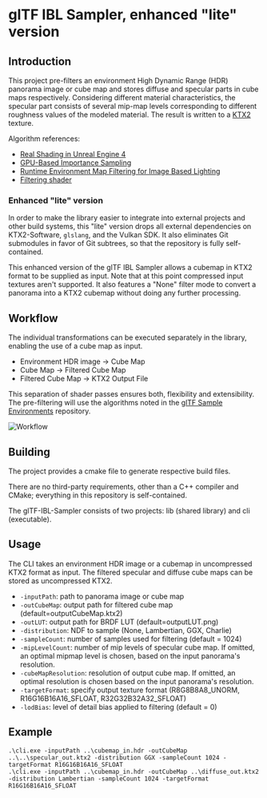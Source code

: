 # glTF IBL Sampler, enhanced "lite" version

## Introduction

This project pre-filters an environment High Dynamic Range (HDR) panorama image or cube map and stores diffuse and specular parts in cube maps respectively. Considering different material characteristics, the specular part consists of several mip-map levels corresponding to different roughness values of the modeled material. The result is written to a [KTX2](https://github.com/BVE-Reborn/ktx2) texture.

Algorithm references:

* [Real Shading in Unreal Engine 4](https://blog.selfshadow.com/publications/s2013-shading-course/karis/s2013_pbs_epic_notes_v2.pdf)
* [GPU-Based Importance Sampling](https://developer.nvidia.com/gpugems/GPUGems3/gpugems3_ch20.html)
* [Runtime Environment Map Filtering for Image Based Lighting](https://placeholderart.wordpress.com/2015/07/28/implementation-notes-runtime-environment-map-filtering-for-image-based-lighting/)
* [Filtering shader](lib/source/shaders/filter.frag)

### Enhanced "lite" version

In order to make the library easier to integrate into external projects and
other build systems, this "lite" version drops all external dependencies on
KTX2-Software, `glslang`, and the Vulkan SDK. It also eliminates Git submodules
in favor of Git subtrees, so that the repository is fully self-contained.

This enhanced version of the glTF IBL Sampler allows a cubemap in KTX2 format to be supplied as input. Note that at this point compressed input textures aren't supported. It also features a "None" filter mode to convert a panorama into a KTX2 cubemap without doing any further processing.

<!--
The official Khronos [glTF Sample Viewer](https://github.com/KhronosGroup/glTF-Sample-Viewer) is used to clarify, how e.g. a physically-based material has to be lit and rendered. In the [glTF 2.0 reference](https://www.khronos.org/files/gltf20-reference-guide.pdf), the default material model is the Metallic-Roughness-Model. 
-->

## Workflow

The individual transformations can be executed separately in the library, enabling the use of a cube map as input.  

* Environment HDR image &rightarrow; Cube Map  
* Cube Map &rightarrow; Filtered Cube Map  
* Filtered Cube Map &rightarrow; KTX2 Output File  

This separation of shader passes ensures both, flexibility and extensibility.
The pre-filtering will use the algorithms noted in the [glTF Sample Environments](https://github.com/ux3d/glTF-Sample-Environments) repository.

![Workflow](doc/filterpipeline.png)

## Building

The project provides a cmake file to generate respective build files.

There are no third-party requirements, other than a C++ compiler and CMake;
everything in this repository is self-contained.

The glTF-IBL-Sampler consists of two projects: lib (shared library) and cli (executable). 

## Usage

The CLI takes an environment HDR image or a cubemap in uncompressed KTX2 format as input. The filtered specular and diffuse cube maps can be stored as uncompressed KTX2.

* ```-inputPath```: path to panorama image or cube map
* ```-outCubeMap```: output path for filtered cube map (default=outputCubeMap.ktx2)
* ```-outLUT```: output path for BRDF LUT (default=outputLUT.png)
* ```-distribution```: NDF to sample (None, Lambertian, GGX, Charlie)
* ```-sampleCount```: number of samples used for filtering (default = 1024)
* ```-mipLevelCount```: number of mip levels of specular cube map. If omitted, an optimal mipmap level is chosen, based on the input panorama's resolution.
* ```-cubeMapResolution```: resolution of output cube map.  If omitted, an optimal resolution is chosen based on the input panorama's resolution.
* ```-targetFormat```: specify output texture format (R8G8B8A8_UNORM, R16G16B16A16_SFLOAT, R32G32B32A32_SFLOAT)
* ```-lodBias```: level of detail bias applied to filtering (default = 0)

## Example

```
.\cli.exe -inputPath ..\cubemap_in.hdr -outCubeMap ..\..\specular_out.ktx2 -distribution GGX -sampleCount 1024 -targetFormat R16G16B16A16_SFLOAT
.\cli.exe -inputPath ..\cubemap_in.hdr -outCubeMap ..\diffuse_out.ktx2 -distribution Lambertian -sampleCount 1024 -targetFormat R16G16B16A16_SFLOAT
```
